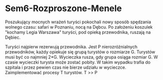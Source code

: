 # Sem6-Rozproszone-Menele

Poszukujący mocnych wrażeń turyści pokochali nowy sposób spędzania wolnego czasu: safari w Poznaniu, nocą na Dębcu. Po założeniu koszulek "kochamy Legia Warszawa" turyści, pod opieką przewodnika, ruszają na Dębiec.

Turyści najpierw rezerwują przewodnika. Jest P nierozróżnialnych przewodników, każdy opiekuje się grupą turystów o rozmiarze G. Turystów musi być co najmniej 2*G.
Wycieczka rusza, gdy grupa osiąga rozmiar G.
W czasie wycieczki turysta może zostać pobity. W takim wypadku trafia do szpitala i przez pewien czas nie bierze udziału w wycieczce.
Zaimplementować procesy T turystów. T >> P
